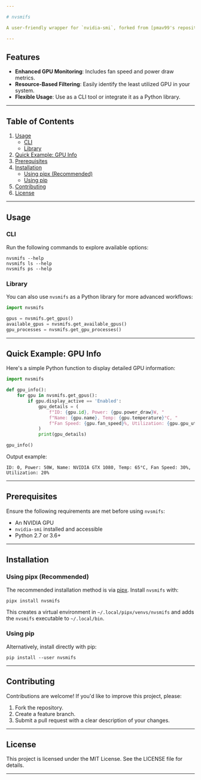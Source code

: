 ```yaml
---

# nvsmifs

A user-friendly wrapper for `nvidia-smi`, forked from [pmav99's repository](https://github.com/pmav99), with added support for fan speed and power draw monitoring. This tool is particularly useful in multi-GPU systems, allowing you to filter GPUs based on resource usage (e.g., selecting the least utilized GPU).

---
```


## Features

- **Enhanced GPU Monitoring**: Includes fan speed and power draw metrics.
- **Resource-Based Filtering**: Easily identify the least utilized GPU in your system.
- **Flexible Usage**: Use as a CLI tool or integrate it as a Python library.

---

## Table of Contents

1. [Usage](#usage)
   - [CLI](#cli)
   - [Library](#library)
2. [Quick Example: GPU Info](#quick-example-gpu-info)
3. [Prerequisites](#prerequisites)
4. [Installation](#installation)
   - [Using pipx (Recommended)](#using-pipx-recommended)
   - [Using pip](#using-pip)
5. [Contributing](#contributing)
6. [License](#license)

---

## Usage

### CLI

Run the following commands to explore available options:

```shell
nvsmifs --help
nvsmifs ls --help
nvsmifs ps --help
```

### Library

You can also use `nvsmifs` as a Python library for more advanced workflows:

```python
import nvsmifs

gpus = nvsmifs.get_gpus()
available_gpus = nvsmifs.get_available_gpus()
gpu_processes = nvsmifs.get_gpu_processes()
```

---

## Quick Example: GPU Info

Here's a simple Python function to display detailed GPU information:

```python
import nvsmifs

def gpu_info():
    for gpu in nvsmifs.get_gpus():
        if gpu.display_active == 'Enabled':
            gpu_details = (
                f"ID: {gpu.id}, Power: {gpu.power_draw}W, "
                f"Name: {gpu.name}, Temp: {gpu.temperature}°C, "
                f"Fan Speed: {gpu.fan_speed}%, Utilization: {gpu.gpu_util}%"
            )
            print(gpu_details)

gpu_info()
```

Output example:

```
ID: 0, Power: 50W, Name: NVIDIA GTX 1080, Temp: 65°C, Fan Speed: 30%, Utilization: 20%
```

---

## Prerequisites

Ensure the following requirements are met before using `nvsmifs`:

- An NVIDIA GPU
- `nvidia-smi` installed and accessible
- Python 2.7 or 3.6+

---

## Installation

### Using pipx (Recommended)

The recommended installation method is via [pipx](https://github.com/pipxproject/pipx). Install `nvsmifs` with:

```shell
pipx install nvsmifs
```

This creates a virtual environment in `~/.local/pipx/venvs/nvsmifs` and adds the `nvsmifs` executable to `~/.local/bin`.

### Using pip

Alternatively, install directly with pip:

```shell
pip install --user nvsmifs
```

---

## Contributing

Contributions are welcome! If you'd like to improve this project, please:

1. Fork the repository.
2. Create a feature branch.
3. Submit a pull request with a clear description of your changes.

---

## License

This project is licensed under the MIT License. See the LICENSE file for details.

---
